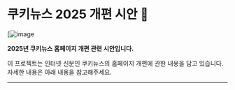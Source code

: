 # 쿠키뉴스 2025 개편 시안 🍪 

[![image](https://kuk.kod.es/data/kuk/upload/save/company/kuk17189345464229.png)

**2025년 쿠키뉴스 홈페이지 개편 관련 시안입니다.**

이 프로젝트는 인터넷 신문인 쿠키뉴스의 홈페이지 개편에 관한 내용을 담고 있습니다.
자세한 내용은 아래 내용을 참고해주세요.

---
